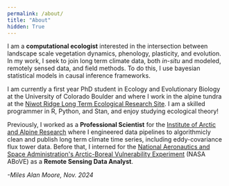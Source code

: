 ```yaml
---
permalink: /about/
title: "About"
hidden: True
---
```


I am a **computational ecologist** interested in the intersection between landscape scale vegetation dynamics, phenology, plasticity, and evolution. In my work, I seek to join long term climate data, both *in-situ* and modeled, remotely sensed data, and field methods. To do this, I use bayesian statistical models in causal inference frameworks.

I am currently a first year PhD student in Ecology and Evolutionary Biology at the University of Colorado Boulder and where I work in the alpine tundra at the [Niwot Ridge Long Term Ecological Research Site](https://nwt.lternet.edu/). I am a skilled programmer in R, Python, and Stan, and enjoy studying ecological theory!

Previously, I worked as a **Professional Scientist** for the [Institute of Arctic and Alpine Research](https://www.colorado.edu/instaar/) where I engineered data pipelines to algorithmicly clean and publish long term climate time series, including eddy-covariance flux tower data. Before that, I interned for the [National Aeronautics and Space Administration's Arctic-Boreal Vulnerability Experiment](https://above.nasa.gov/) (NASA ABoVE) as a **Remote Sensing Data Analyst**.

*-Miles Alan Moore, Nov. 2024*